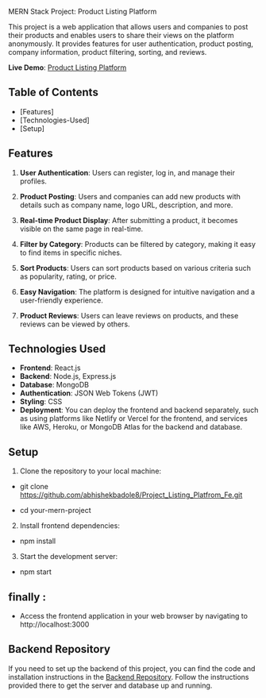 MERN Stack Project: Product Listing Platform

This project is a web application that allows users and companies to post their products and enables users to share their views on the platform anonymously. It provides features for user authentication, product posting, company information, product filtering, sorting, and reviews.

**Live Demo**: [Product Listing Platform](https://product-listing-lemon.vercel.app/)


## Table of Contents

- [Features]
- [Technologies-Used]
- [Setup]


## Features

1. **User Authentication**: Users can register, log in, and manage their profiles.

2. **Product Posting**: Users and companies can add new products with details such as company name, logo URL, description, and more.

3. **Real-time Product Display**: After submitting a product, it becomes visible on the same page in real-time.

4. **Filter by Category**: Products can be filtered by category, making it easy to find items in specific niches.

5. **Sort Products**: Users can sort products based on various criteria such as popularity, rating, or price.

6. **Easy Navigation**: The platform is designed for intuitive navigation and a user-friendly experience.

7. **Product Reviews**: Users can leave reviews on products, and these reviews can be viewed by others.


## Technologies Used

- **Frontend**: React.js
- **Backend**: Node.js, Express.js
- **Database**: MongoDB 
- **Authentication**: JSON Web Tokens (JWT)
- **Styling**: CSS 
- **Deployment**: You can deploy the frontend and backend separately, such as using platforms like Netlify or Vercel for the frontend, and services like AWS, Heroku, or MongoDB Atlas for the backend and database.


## Setup

1. Clone the repository to your local machine:

- git clone https://github.com/abhishekbadole8/Project_Listing_Platfrom_Fe.git

- cd your-mern-project

2. Install frontend dependencies:

- npm install

3. Start the development server:

- npm start


## finally :

- Access the frontend application in your web browser by  navigating to http://localhost:3000


## Backend Repository

If you need to set up the backend of this project, you can find the code and installation instructions in the [Backend Repository](https://github.com/abhishekbadole8/Project_Listing_Platform_Be). Follow the instructions provided there to get the server and database up and running.
